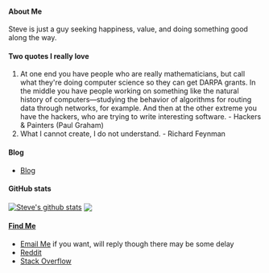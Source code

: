 #### About Me
 Steve is just a guy seeking happiness, value, and doing something good along 
 the way. 
 
#### Two quotes I really love
1. At one end you have people who are really mathematicians, but call what they're
   doing computer science so they can get DARPA grants. In the middle you have 
   people working on something like the natural history of computers—studying 
   the behavior of algorithms for routing data through networks, for example. 
   And then at the other extreme you have the hackers, who are trying to write
   interesting software. - Hackers & Painters (Paul Graham)
2. What I cannot create, I do not understand. - Richard Feynman


#### Blog
* [Blog](https://github.com/SteveLauC/blog/issues)

#### GitHub stats
</a> <a href="https://github.com/anuraghazra/github-readme-stats"><img align="center" src="https://github-readme-stats-git-masterrstaa-rickstaa.vercel.app/api?username=stevelauc&show_icons=true&include_all_commits=true&theme=buefy&hide_border=true&count_private=true&bg_color=ffffff00" alt="Steve's github stats" /></a> <a href="https://github.com/anuraghazra/github-readme-stats"><img align="center" src="https://github-readme-stats-git-masterrstaa-rickstaa.vercel.app/api/top-langs/?username=SteveLauC&layout=compact&theme=buefy&hide_border=true&bg_color=ffffff00" />

#### Find Me
* <a href="mailto: stevelauc@outlook.com">Email Me</a> if you want, will reply though there may be some delay
* [Reddit](https://www.reddit.com/user/steve_lau)
* [Stack Overflow](https://stackoverflow.com/users/14092446/steve-lau)
